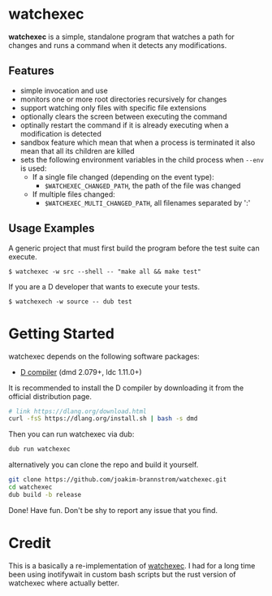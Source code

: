 # watchexec

**watchexec** is a simple, standalone program that watches a path for changes
and runs a command when it detects any modifications.

## Features

* simple invocation and use
* monitors one or more root directories recursively for changes
* support watching only files with specific file extensions
* optionally clears the screen between executing the command
* optinally restart the command if it is already executing when a modification is detected
* sandbox feature which mean that when a process is terminated it also mean that all its children are killed
* sets the following environment variables in the child process when `--env` is used:
    * If a single file changed (depending on the event type):
        * `$WATCHEXEC_CHANGED_PATH`, the path of the file was changed
    * If multiple files changed:
        * `$WATCHEXEC_MULTI_CHANGED_PATH`, all filenames separated by ':'

## Usage Examples

A generic project that must first build the program before the test suite can execute.

    $ watchexec -w src --shell -- "make all && make test"

If you are a D developer that wants to execute your tests.

    $ watchexech -w source -- dub test

# Getting Started

watchexec depends on the following software packages:

 * [D compiler](https://dlang.org/download.html) (dmd 2.079+, ldc 1.11.0+)

It is recommended to install the D compiler by downloading it from the official distribution page.
```sh
# link https://dlang.org/download.html
curl -fsS https://dlang.org/install.sh | bash -s dmd
```

Then you can run watchexec via dub:
```sh
dub run watchexec
```

alternatively you can clone the repo and build it yourself.
```sh
git clone https://github.com/joakim-brannstrom/watchexec.git
cd watchexec
dub build -b release
```

Done! Have fun.
Don't be shy to report any issue that you find.

# Credit

This is a basically a re-implementation of
[watchexec](git@github.com:watchexec/watchexec.git). I had for a long time been
using inotifywait in custom bash scripts but the rust version of watchexec
where actually better.
